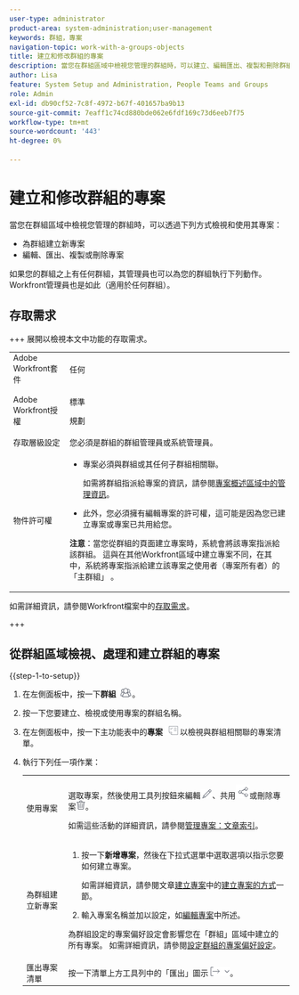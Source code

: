 ```yaml
---
user-type: administrator
product-area: system-administration;user-management
keywords: 群組，專案
navigation-topic: work-with-a-groups-objects
title: 建立和修改群組的專案
description: 當您在群組區域中檢視您管理的群組時，可以建立、編輯匯出、複製和刪除群組的專案。
author: Lisa
feature: System Setup and Administration, People Teams and Groups
role: Admin
exl-id: db90cf52-7c8f-4972-b67f-401657ba9b13
source-git-commit: 7eaff1c74cd880bde062e6fdf169c73d6eeb7f75
workflow-type: tm+mt
source-wordcount: '443'
ht-degree: 0%

---
```


# 建立和修改群組的專案

當您在群組區域中檢視您管理的群組時，可以透過下列方式檢視和使用其專案：

* 為群組建立新專案
* 編輯、匯出、複製或刪除專案

如果您的群組之上有任何群組，其管理員也可以為您的群組執行下列動作。 Workfront管理員也是如此（適用於任何群組）。

## 存取需求

+++ 展開以檢視本文中功能的存取需求。

<table style="table-layout:auto"> 
 <col> 
 <col> 
 <tbody> 
  <tr> 
   <td>Adobe Workfront套件</td> 
   <td><p>任何</p></td> 
  </tr> 
  <tr> 
   <td>Adobe Workfront授權</td> 
   <td><p>標準</p>
       <p>規劃</p></td>
  </tr>
  <tr>
   <td>存取層級設定</td> 
   <td>您必須是群組的群組管理員或系統管理員。</td>
  </tr>
  <tr> 
   <td>物件許可權</td>
   <td> 
    <ul> 
     <li> <p>專案必須與群組或其任何子群組相關聯。 </p> <p>如需將群組指派給專案的資訊，請參閱<a href="../../../manage-work/projects/manage-projects/understand-project-overview-area.md" class="MCXref xref">專案概述區域中的管理資訊</a>。</p> </li> 
     <li> <p>此外，您必須擁有編輯專案的許可權，這可能是因為您已建立專案或專案已共用給您。</p></li> 
    </ul>
    <p><b>注意</b>：當您從群組的頁面建立專案時，系統會將該專案指派給該群組。 這與在其他Workfront區域中建立專案不同，在其中，系統將專案指派給建立該專案之使用者（專案所有者）的「主群組」 。</p> </td>
  </tr>
 </tbody> 
</table>

如需詳細資訊，請參閱Workfront檔案中的[存取需求](/help/quicksilver/administration-and-setup/add-users/access-levels-and-object-permissions/access-level-requirements-in-documentation.md)。

+++

## 從群組區域檢視、處理和建立群組的專案

{{step-1-to-setup}}

1. 在左側面板中，按一下&#x200B;**群組** ![群組](assets/groups-icon.png)。

1. 按一下您要建立、檢視或使用專案的群組名稱。
1. 在左側面板中，按一下主功能表中的&#x200B;**專案** ![專案](assets/projects-in-main-menu.png)以檢視與群組相關聯的專案清單。

1. 執行下列任一項作業：

   <table style="table-layout:auto"> 
    <col> 
    <col> 
    <tbody> 
     <tr> 
      <td role="rowheader"> <p>使用專案</p> </td> 
      <td> <p>選取專案，然後使用工具列按鈕來編輯<img src="assets/edit-icon.png">、共用<img src="assets/share-icon.png">或刪除專案<img src="assets/delete.png">。</p> <p>如需這些活動的詳細資訊，請參閱<a href="../../../manage-work/projects/manage-projects/manage-projects-overview.md" class="MCXref xref">管理專案：文章索引</a>。</p> </td> 
     </tr> 
     <tr> 
      <td role="rowheader"> <p>為群組建立新專案</p> </td> 
      <td> 
       <ol> 
        <li value="1"> <p>按一下<strong>新增專案</strong>，然後在下拉式選單中選取選項以指示您要如何建立專案。 </p> <p>如需詳細資訊，請參閱文章<a href="../../../manage-work/projects/create-projects/create-project.md#ways-to-create-projects" class="MCXref xref">建立專案</a>中的<a href="../../../manage-work/projects/create-projects/create-project.md" class="MCXref xref">建立專案的方式</a>一節。</p> </li> 
        <li value="2">輸入專案名稱並加以設定，如<a href="../../../manage-work/projects/manage-projects/edit-projects.md" class="MCXref xref">編輯專案</a>中所述。</li> 
       </ol> <p> 為群組設定的專案偏好設定會影響您在「群組」區域中建立的所有專案。 如需詳細資訊，請參閱<a href="../../../administration-and-setup/manage-groups/create-and-manage-groups/configure-project-preferences-group.md" class="MCXref xref">設定群組的專案偏好設定</a>。</p> </td> 
     </tr> 
     <tr> 
      <td role="rowheader">匯出專案清單</td> 
      <td>按一下清單上方工具列中的「匯出」圖示<img src="assets/export.png">。</td> 
     </tr> 
    </tbody> 
   </table>
